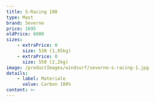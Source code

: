 ```yaml
---
title: S-Racing 100
type: Mast
brand: Severne
price: 1695
oldPrice: 6000
sizes:
    - extraPrice: 0
      size: 530 (1,95kg)
    - extraPrice: 0
      size: 550 (2,2kg)
image: /productImages/windsurf/severne-s-racing-1.jpg
details:
    - label: Materiale
      value: Carbon 100%
content: >-
---
```

